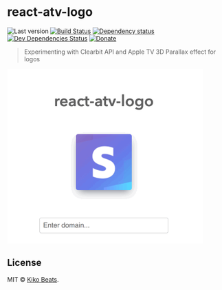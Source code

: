 # react-atv-logo

![Last version](https://img.shields.io/github/tag/Kikobeats/react-atv-logo.svg?style=flat-square)
[![Build Status](http://img.shields.io/travis/Kikobeats/react-atv-logo/master.svg?style=flat-square)](https://travis-ci.org/Kikobeats/react-atv-logo)
[![Dependency status](http://img.shields.io/david/Kikobeats/react-atv-logo.svg?style=flat-square)](https://david-dm.org/Kikobeats/react-atv-logo)
[![Dev Dependencies Status](http://img.shields.io/david/dev/Kikobeats/react-atv-logo.svg?style=flat-square)](https://david-dm.org/Kikobeats/react-atv-logo#info=devDependencies)
[![Donate](https://img.shields.io/badge/donate-paypal-blue.svg?style=flat-square)](https://paypal.me/kikobeats)
> Experimenting with Clearbit API and Apple TV 3D Parallax effect for logos

![](demo.gif)

## License

MIT © [Kiko Beats](https://github.com/kikobeats).
